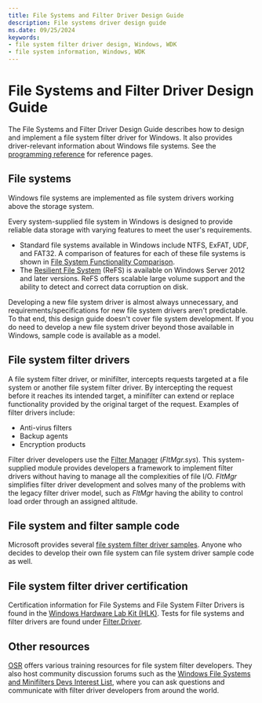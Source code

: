 ```yaml
---
title: File Systems and Filter Driver Design Guide
description: File systems driver design guide
ms.date: 09/25/2024
keywords:
- file system filter driver design, Windows, WDK
- file system information, Windows, WDK
---
```


# File Systems and Filter Driver Design Guide

The File Systems and Filter Driver Design Guide describes how to design and implement a file system filter driver for Windows. It also provides driver-relevant information about Windows file systems. See the [programming reference](/windows-hardware/drivers/ddi/_ifsk/) for reference pages.

## File systems

Windows file systems are implemented as file system drivers working above the storage system.

Every system-supplied file system in Windows is designed to provide reliable data storage with varying features to meet the user's requirements.

* Standard file systems available in Windows include NTFS, ExFAT, UDF, and FAT32. A comparison of features for each of these file systems is shown in [File System Functionality Comparison](/windows/desktop/FileIO/filesystem-functionality-comparison).
* The [Resilient File System](/windows-server/storage/refs/refs-overview) (ReFS) is available on Windows Server 2012 and later versions. ReFS offers scalable large volume support and the ability to detect and correct data corruption on disk.

Developing a new file system driver is almost always unnecessary, and requirements/specifications for new file system drivers aren't predictable. To that end, this design guide doesn't cover file system development. If you do need to develop a new file system driver beyond those available in Windows, sample code is available as a model.

## File system filter drivers

A file system filter driver, or minifilter, intercepts requests targeted at a file system or another file system filter driver. By intercepting the request before it reaches its intended target, a minifilter can extend or replace functionality provided by the original target of the request. Examples of filter drivers include:

* Anti-virus filters
* Backup agents
* Encryption products

Filter driver developers use the [Filter Manager](./filter-manager-concepts.md) (*FltMgr.sys*). This system-supplied module provides developers a framework to implement filter drivers without having to manage all the complexities of file I/O. *FltMgr* simplifies filter driver development and solves many of the problems with the legacy filter driver model, such as *FltMgr* having the ability to control load order through an assigned altitude.

## File system and filter sample code

Microsoft provides several [file system filter driver samples](../samples/file-system-driver-samples.md). Anyone who decides to develop their own file system can file system driver sample code as well.

## File system filter driver certification

Certification information for File Systems and File System Filter Drivers is found in the [Windows Hardware Lab Kit (HLK)](/windows-hardware/test/hlk/). Tests for file systems and filter drivers are found under [Filter.Driver](/windows-hardware/test/hlk/testref/filter-driver).

## Other resources

[OSR](https://community.osr.com/) offers various training resources for file system filter developers. They also host community discussion forums such as the [Windows File Systems and Minifilters Devs Interest List](https://community.osr.com/c/ntfsd/6), where you can ask questions and communicate with filter driver developers from around the world.
